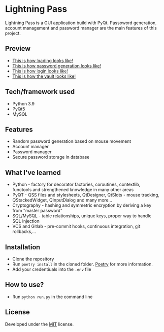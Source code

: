 # Lightning Pass

Lightning Pass is a GUI application build with PyQt. Passoword generation, account management and password manager are the main features of this project.

## Preview

* [This is how loading looks like!](https://gitlab.com/Lkms19/lightning-pass/-/blob/master/docs/loading.gif/)
* [This is how password generation looks like!](https://gitlab.com/Lkms19/lightning-pass/-/blob/master/docs/password_generator.gif)
* [This is how login looks like!](https://gitlab.com/Lkms19/lightning-pass/-/blob/master/docs/login.gif)
* [This is how the vault looks like!](https://gitlab.com/Lkms19/lightning-pass/-/blob/master/docs/vault.gif)

## Tech/framework used

*   Python 3.9
*   PyQt5
*   MySQL

## Features

*   Random password generation based on mouse movement
*   Account manager
*   Password manager
*   Secure password storage in database

## What I've learned

*   Python - factory for decorator factories, coroutines, contextlib, functools and strengthened knowledge in many other areas
*   PyQT - QSS files and stylesheets, QtDesigner, QtSlots - mouse tracking, QStackedWidget, QInputDialog and many more...
*   Cryptography - hashing and symmetric encryption by deriving a key from "master password"
*   SQL/MySQL - table relationships, unique keys, proper way to handle SQL injection
*   VCS and Gitlab - pre-commit hooks, continuous integration, git rollbacks,...

## Installation

*   Clone the repository
*   Run `poetry install` in the cloned folder. [Poetry](https://python-poetry.org/) for more information.
*   Add your credentiuals into the `.env` file

## How to use?

*   Run `python run.py` in the command line

## License

Developed under the [MIT](https://gitlab.com/Lkms19/lightning-pass/-/blob/master/LICENSE) license.
